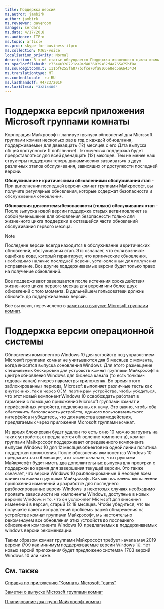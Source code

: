 ```yaml
---
title: Поддержка версий
ms.author: jambirk
author: jambirk
ms.reviewer: davgroom
manager: serdars
ms.date: 4/17/2018
ms.audience: ITPro
ms.topic: article
ms.prod: skype-for-business-itpro
ms.collection: M365-voice
localization_priority: Normal
description: В этой статье обсуждается Поддержка жизненного цикла комнат группами Майкрософт.
ms.openlocfilehash: c73e40328721ce8ed4836829a62d4e765e75bf9e
ms.sourcegitcommit: 111bf6255fa877b3fce70fa8166e8ec5a6643434
ms.translationtype: MT
ms.contentlocale: ru-RU
ms.lasthandoff: 04/23/2019
ms.locfileid: "32214486"
---
```

# <a name="microsoft-teams-room-app-version-support"></a>Поддержка версий приложения Microsoft группами комнаты
 
Корпорация Майкрософт планирует выпуск обновлений для Microsoft группами комнат несколько раз в год с каждой обновления, поддерживаемые для двенадцать (12) месяцев с его Дата выпуска общей доступности (Глобальные). Техническая поддержка будет предоставляться для всей двенадцать (12) месяцев. Тем не менее наш структуры поддержки теперь динамических развиваться в двух различных этапов обслуживания, зависящих от доступности последней версии.

**Обслуживание и критическими обновлениями обслуживания этап** \- При выполнении последней версии комнат группами Майкрософт, вы получите регулярные обновления, которые содержат безопасности и обслуживания обновления.


**Обновления для системы безопасности (только) обслуживания этап** \- После выпуска новой версии поддержка старых ветви повлечет за собой уменьшение для обновления безопасности только для жизненного цикла поддержки в оставшейся части обновлений обслуживания первого месяца.


> [!NOTE]
> Последние версии всегда находится в обслуживание и критических обновлений, обслуживания этап. Это означает, что если возникли ошибки в коде, который гарантирует, что критические обновления, необходимо наличие последней версии, установленные для получения исправление. Все другие поддерживаемые версии будет только право на получение обновлений.

Все поддерживают завершается после истечения срока действия жизненного цикла первого месяца для версии или более двух обновлений с того момента. В дальнейшем пользователи должны обновить до поддерживаемых версий.

Все выпуски, перечислены в [заметки о выпуске Microsoft группами комнат](srs2-release-note.md). 
 
# <a name="os-version-support"></a>Поддержка версии операционной системы
Обновления компонентов Windows 10 для устройств под управлением Microsoft группами комнат не учитываются для 6 месяцев с момента, когда вносятся выпуска обновления Windows. Для этого размещение специальных блокировки для устройств комнат группами Майкрософт в центре обновления Windows для бизнеса канала (то есть точками годовая канал) и через параметры приложения. Во время этого заблокированных периода, Microsoft выполняет различные тесты как внутренних, так и через OEM-партнерам устройства, чтобы убедиться, что этот новый компонент Windows 10 освобождать работает в гармонии с помощью приложения Microsoft группами комнат и периферийных устройств, подключенных к нему. Это важно, чтобы оба обеспечить безопасность устройств, единого пользовательского интерфейса и убедитесь, что для качества взаимодействия, предлагаемых через приложения Microsoft группами комнат.   

Из время блокировки будет удален (то есть окно 10 можно загрузить на таких устройствах предлагается обновление компонента), комнат группами Майкрософт поддерживает определенного компонента выпуске Windows 10 для 12 месяцев объектов на одной линии политика поддержки приложения. После обновления компонентов Windows 10 предлагаются о 6 месяцев, это также означает, что группами Майкрософт будет иметь два дополнительных выпуска для проверки с поддержки во время для завершения текущей версии. Это также означает, что версии Windows 10 разблокированные 6 месяцев всем клиентам комнат группами Майкрософт. Как мы постоянно выполнении приложения изменений и разработке для последнего разблокированные версии Windows, в некоторых случаях необходимо проявить зависимости на компоненты Windows, доступные в новых версиях Windows и то, что он усложняет Microsoft для внесения изменений в версия, старый 12 18 месяцев. Чтобы убедиться, что вы получаете пакета исправлений проблемы вашей обнаружения на устройстве комнат группами Майкрософт, мы настоятельно рекомендуем все обновления этих устройств до последнего обновления компонента Windows 10, предлагаемых в поддерживаемых windows версии рекомендации.

Таким образом комнат группами Майкрософт требует начала мая 2019 версии 1709 как минимум поддерживаемые версии Windows 10. Нет новых версий приложения будет предложено системам 1703 версий Windows 10 или ниже.

<a name="See"> </a>  
## <a name="see-also"></a>См. также

[Справка по приложению "Комнаты Microsoft Teams"](https://support.office.com/en-us/article/Skype-Room-Systems-version-2-help-e667f40e-5aab-40c1-bd68-611fe0002ba2)

[Заметки о выпуске Microsoft группами комнат](srs2-release-note.md)

[Планирование для групп Майкрософт комнат](skype-room-systems-v2-0.md)
